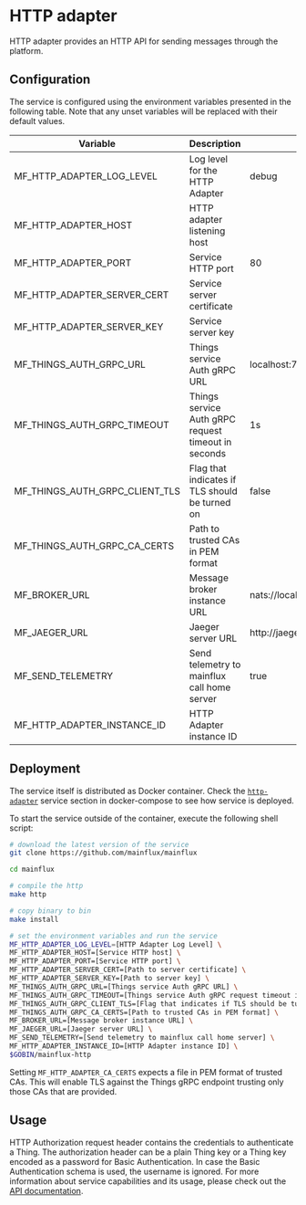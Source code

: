 # HTTP adapter

HTTP adapter provides an HTTP API for sending messages through the platform.

## Configuration

The service is configured using the environment variables presented in the
following table. Note that any unset variables will be replaced with their
default values.

| Variable                       | Description                                         | Default                        |
| ------------------------------ | --------------------------------------------------- | ------------------------------ |
| MF_HTTP_ADAPTER_LOG_LEVEL      | Log level for the HTTP Adapter                      | debug                          |
| MF_HTTP_ADAPTER_HOST           | HTTP adapter listening host                         |                                |
| MF_HTTP_ADAPTER_PORT           | Service HTTP port                                   | 80                             |
| MF_HTTP_ADAPTER_SERVER_CERT    | Service server certificate                          |                                |
| MF_HTTP_ADAPTER_SERVER_KEY     | Service server key                                  |                                |
| MF_THINGS_AUTH_GRPC_URL        | Things service Auth gRPC URL                        | localhost:7000                 |
| MF_THINGS_AUTH_GRPC_TIMEOUT    | Things service Auth gRPC request timeout in seconds | 1s                             |
| MF_THINGS_AUTH_GRPC_CLIENT_TLS | Flag that indicates if TLS should be turned on      | false                          |
| MF_THINGS_AUTH_GRPC_CA_CERTS   | Path to trusted CAs in PEM format                   |                                |
| MF_BROKER_URL                  | Message broker instance URL                         | nats://localhost:4222          |
| MF_JAEGER_URL                  | Jaeger server URL                                   | http://jaeger:14268/api/traces |
| MF_SEND_TELEMETRY              | Send telemetry to mainflux call home server         | true                           |
| MF_HTTP_ADAPTER_INSTANCE_ID    | HTTP Adapter instance ID                            |                                |

## Deployment

The service itself is distributed as Docker container. Check the [`http-adapter`](https://github.com/mainflux/mainflux/blob/master/docker/docker-compose.yml#L245-L262) service section in
docker-compose to see how service is deployed.

To start the service outside of the container, execute the following shell script:

```bash
# download the latest version of the service
git clone https://github.com/mainflux/mainflux

cd mainflux

# compile the http
make http

# copy binary to bin
make install

# set the environment variables and run the service
MF_HTTP_ADAPTER_LOG_LEVEL=[HTTP Adapter Log Level] \
MF_HTTP_ADAPTER_HOST=[Service HTTP host] \
MF_HTTP_ADAPTER_PORT=[Service HTTP port] \
MF_HTTP_ADAPTER_SERVER_CERT=[Path to server certificate] \
MF_HTTP_ADAPTER_SERVER_KEY=[Path to server key] \
MF_THINGS_AUTH_GRPC_URL=[Things service Auth gRPC URL] \
MF_THINGS_AUTH_GRPC_TIMEOUT=[Things service Auth gRPC request timeout in seconds] \
MF_THINGS_AUTH_GRPC_CLIENT_TLS=[Flag that indicates if TLS should be turned on] \
MF_THINGS_AUTH_GRPC_CA_CERTS=[Path to trusted CAs in PEM format] \
MF_BROKER_URL=[Message broker instance URL] \
MF_JAEGER_URL=[Jaeger server URL] \
MF_SEND_TELEMETRY=[Send telemetry to mainflux call home server] \
MF_HTTP_ADAPTER_INSTANCE_ID=[HTTP Adapter instance ID] \
$GOBIN/mainflux-http
```

Setting `MF_HTTP_ADAPTER_CA_CERTS` expects a file in PEM format of trusted CAs. This will enable TLS against the Things gRPC endpoint trusting only those CAs that are provided.

## Usage

HTTP Authorization request header contains the credentials to authenticate a Thing. The authorization header can be a plain Thing key
or a Thing key encoded as a password for Basic Authentication. In case the Basic Authentication schema is used, the username is ignored.
For more information about service capabilities and its usage, please check out
the [API documentation](https://api.mainflux.io/?urls.primaryName=http.yml).

[doc]: https://docs.mainflux.io
